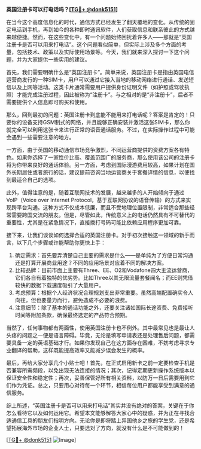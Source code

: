 **英国注册卡可以打电话吗？[[TG💪+ @donk5151](https://t.me/s/donk5151)]**

在当今这个高度信息化的时代，通信方式已经发生了翻天覆地的变化。从传统的固定电话到手机，再到如今的各种即时通讯软件，人们获取信息和联系彼此的方式越来越便捷。然而，在这些变化中，有一个问题始终困扰着许多人——那就是“英国注册卡是否可以用来打电话”。这个问题看似简单，但实际上涉及多个方面的考量，包括技术、政策以及实际使用场景等。今天，我们就来深入探讨一下这个问题，并为大家提供一些实用的建议。

首先，我们需要明确什么是“英国注册卡”。简单来说，英国注册卡是指由英国电信运营商发行的一种SIM卡，用户可以通过它接入当地的移动网络进行通话、发送短信以及上网等活动。这类卡片通常需要用户提供身份证明文件（如护照或驾驶执照）才能完成注册过程，因此被称为“注册卡”。与之相对的是“非注册卡”，后者不需要提供个人信息即可购买和使用。

那么，回到最初的问题：英国注册卡到底能不能用来打电话呢？答案是肯定的！只要你的设备支持GSM制式的网络，并且能够正确安装并激活这张SIM卡，那么你就完全可以利用这张卡来进行正常的语音通话服务。不过，在实际操作过程中可能会遇到一些需要注意的地方。

一方面，由于英国的移动通信市场竞争激烈，不同运营商提供的资费方案各有特色。如果你选择了一家性价比高、覆盖范围广的服务商，那么使用该公司的注册卡将为你带来良好的通话体验。另一方面，考虑到国际漫游费用较高，如果计划在国外长期居住或者旅行的话，建议提前咨询当地运营商关于套餐详情的信息，以便找到最适合自己的选项。

此外，值得注意的是，随着互联网技术的发展，越来越多的人开始倾向于通过VoIP（Voice over Internet Protocol，基于互联网协议的语音传输）的方式来实现跨平台沟通。这种方式不仅成本低廉，而且不受地理位置限制，非常适合那些经常需要跨国交流的朋友。但是，尽管如此，传统意义上的电话仍然具有不可替代的重要性，尤其是在紧急情况下，直接拨打号码可能比依赖应用程序更加可靠。

接下来，让我们谈谈如何选择合适的英国注册卡。对于初次接触这一领域的新手而言，以下几个步骤或许能帮助你更快上手：

1. 确定需求：首先要弄清楚自己主要的需求是什么——是单纯为了方便日常沟通还是打算开展商业用途？不同的应用场景对应着不同的解决方案。
2. 比较品牌：目前市面上主要有Three、EE、O2和Vodafone四大主流运营商，它们各自有着独特的优劣势。比如Three以其无限流量套餐闻名；而EE则凭借较快的数据下载速度吸引了大量用户。
3. 考虑预算：根据个人经济状况合理规划支出非常重要。虽然高端配置确实令人向往，但也要量力而行，避免造成不必要的浪费。
4. 注意细节：除了基本的通话功能之外，还要关注诸如国际长途资费、免费接听时间等附加条款，确保最终选定的产品符合预期。

当然了，任何事物都有两面性，使用英国注册卡也不例外。其中最常见也是最让人头疼的问题之一便是语言障碍。毕竟，无论是填写申请表还是处理售后问题，都需要具备一定的英语基础才行。如果你发现自己在这方面存在困难，不妨考虑寻求专业翻译的帮助，这样既能提高效率又能减少误会发生的概率。

最后，再给大家分享几个小贴士吧！首先，在正式启用新卡之前一定要检查手机是否兼容所需频段，以免出现无法连接的情况；其次，记得定期更新操作系统版本以保证安全性和稳定性；再次，妥善保管好所有相关资料，以防万一日后需要用到它们作为凭证。总之，只要用心对待每一个环节，相信每位用户都能享受到满意的通信服务。

综上所述，“英国注册卡是否可以用来打电话”其实并没有绝对的答案，关键在于你怎么看待它以及如何运用它。希望本文能够解答大家心中的疑惑，并为正在寻找合适通信工具的朋友们指明方向。无论你是即将踏上异国他乡之旅的学生党，还是希望拓展海外市场的企业人士，只要选对了方向，就没有什么是不可能做到的！

[[TG💪+ @donk5151](https://t.me/s/donk5151) ![Image](https://i.postimg.cc/rwNCRYN7/Snipaste-2025-04-30-17-27-05.png)]
